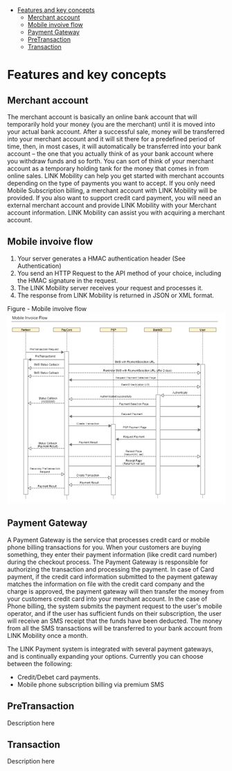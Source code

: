 <!-- TOC depthFrom:1 insertAnchor:true -->

- [Features and key concepts](#features-and-key-concepts)
  - [Merchant account](#merchant-account)
  - [Mobile invoive flow](#mobile-invoive-flow)
  - [Payment Gateway](#payment-gateway)
  - [PreTransaction](#pretransaction)
  - [Transaction](#transaction)

<!-- /TOC -->
<a id="markdown-features-and-key-concepts" name="features-and-key-concepts"></a>
# Features and key concepts

<a id="markdown-merchant-account" name="merchant-account"></a>
## Merchant account
The merchant account is basically an online bank account that will temporarily hold your money (you are the merchant) until it is moved into your actual bank account. After a successful sale, money will be transferred into your merchant account and it will sit there for a predefined period of time, then, in most cases, it will automatically be transferred into your bank account – the one that you actually think of as your bank account where you withdraw funds and so forth. You can sort of think of your merchant account as a temporary holding tank for the money that comes in from online sales. LINK Mobility can help you get started with merchant accounts depending on the type of payments you want to accept. If you only need Mobile Subscription billing, a merchant account with LINK Mobility will be provided. If you also want to support credit card payment, you will need an external merchant account and provide LINK Mobility with your Merchant account information. LINK Mobility can assist you with acquiring a merchant account.

<a id="markdown-mobile-invoive-flow" name="mobile-invoive-flow"></a>
## Mobile invoive flow

1. Your server generates a HMAC authentication header (See Authentication)
2. You send an HTTP Request to the API method of your choice, including the HMAC signature in the request.
3. The LINK Mobility server receives your request and processes it.
4. The response from LINK Mobility is returned in JSON or XML format.

Figure - Mobile invoive flow
![Figure - Mobile invoive flow](images/MobileInvoiceFlow.png)

<a id="markdown-payment-gateway" name="payment-gateway"></a>
## Payment Gateway
A Payment Gateway is the service that processes credit card or mobile phone billing transactions for you. When your customers are buying something, they enter their payment information (like credit card number) during the checkout process. The Payment Gateway is responsible for authorizing the transaction and processing the payment. In case of Card payment, if the credit card information submitted to the payment gateway matches the information on file with the credit card company and the charge is approved, the payment gateway will then transfer the money from your customers credit card into your merchant account. In the case of Phone billing, the system submits the payment request to the user's mobile operator, and if the user has sufficient funds on their subscription, the user will receive an SMS receipt that the funds have been deducted. The money from all the SMS transactions will be transferred to your bank account from LINK Mobility once a month.

The LINK Payment system is integrated with several payment gateways, and is continually expanding your options. Currently you can choose between the following:

* Credit/Debet card payments.
* Mobile phone subscription billing via premium SMS

<a id="markdown-pretransaction" name="pretransaction"></a>
## PreTransaction
Description  here

<a id="markdown-transaction" name="transaction"></a>
## Transaction
Description  here